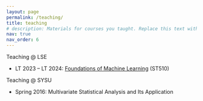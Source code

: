 ```yaml
---
layout: page
permalink: /teaching/
title: teaching
# description: Materials for courses you taught. Replace this text with your description.
nav: true
nav_order: 6
---
```


Teaching @ LSE

- LT 2023 – LT 2024: [Foundations of Machine Learning](https://lse-st510.github.io/) (ST510)

Teaching @ SYSU

- Spring 2016: Multivariate Statistical Analysis and Its Application
